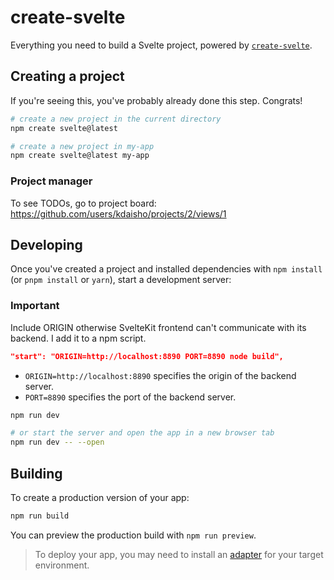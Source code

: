 # create-svelte

Everything you need to build a Svelte project, powered by [`create-svelte`](https://github.com/sveltejs/kit/tree/master/packages/create-svelte).

## Creating a project

If you're seeing this, you've probably already done this step. Congrats!

```bash
# create a new project in the current directory
npm create svelte@latest

# create a new project in my-app
npm create svelte@latest my-app
```

### Project manager

To see TODOs, go to project board: https://github.com/users/kdaisho/projects/2/views/1

## Developing

Once you've created a project and installed dependencies with `npm install` (or `pnpm install` or `yarn`), start a development server:

### Important

Include ORIGIN otherwise SvelteKit frontend can't communicate with its backend. I add it to a npm script.

```json
"start": "ORIGIN=http://localhost:8890 PORT=8890 node build",
```

- `ORIGIN=http://localhost:8890` specifies the origin of the backend server.
- `PORT=8890` specifies the port of the backend server.

```bash
npm run dev

# or start the server and open the app in a new browser tab
npm run dev -- --open
```

## Building

To create a production version of your app:

```bash
npm run build
```

You can preview the production build with `npm run preview`.

> To deploy your app, you may need to install an [adapter](https://kit.svelte.dev/docs/adapters) for your target environment.
